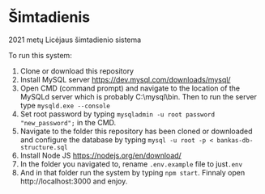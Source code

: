 # Šimtadienis

2021 metų Licėjaus šimtadienio sistema

To run this system:
1. Clone or download this repository
2. Install MySQL server https://dev.mysql.com/downloads/mysql/
3. Open CMD (command prompt) and navigate to the location of the MySQLd server which is probably C:\mysql\bin. Then to run the server type `mysqld.exe --console`
4. Set root password by typing `mysqladmin -u root password "new_password";` in the CMD.
5. Navigate to the folder this repository has been cloned or downloaded and configure the database by typing `mysql -u root -p < bankas-db-structure.sql`
6. Install Node JS https://nodejs.org/en/download/
7. In the folder you navigated to, rename `.env.example` file to just`.env`
8. And in that folder run the system by typing `npm start`. Finnaly open http://localhost:3000 and enjoy.

